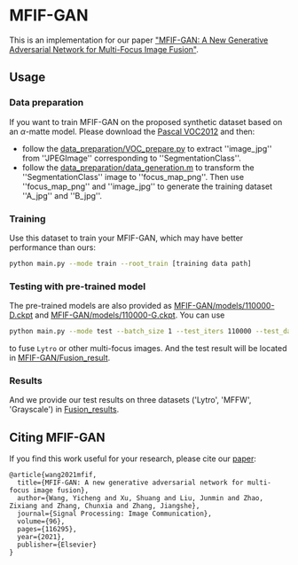# MFIF-GAN
This is an implementation for our paper ["MFIF-GAN: A New Generative Adversarial Network for Multi-Focus Image Fusion"](https://www.sciencedirect.com/science/article/abs/pii/S0923596521001260).

## Usage
### Data preparation
If you want to train MFIF-GAN on the proposed synthetic dataset based on an $\alpha$-matte model. Please download the [Pascal VOC2012](https://pjreddie.com/projects/pascal-voc-dataset-mirror/) and then:

* follow the [data_preparation/VOC_prepare.py](data_preparation/VOC_prepare.py) to extract ''image_jpg'' from ''JPEGImage'' corresponding to ''SegmentationClass''.
* follow the [data_preparation/data_generation.m](data_preparation/data_generation.m) to transform the ''SegmentationClass'' image to ''focus_map_png''. Then use ''focus_map_png'' and ''image_jpg'' to generate the training dataset ''A_jpg'' and ''B_jpg''.
  
### Training
Use this dataset to train your MFIF-GAN, which may have better performance than ours:
```bash
python main.py --mode train --root_train [training data path]
```

### Testing with pre-trained model
The pre-trained models are also provided as [MFIF-GAN/models/110000-D.ckpt](MFIF_GAN/models/110000-D.ckpt) and [MFIF-GAN/models/110000-G.ckpt](MFIF_GAN/models/110000-G.ckpt). You can use
```bash
python main.py --mode test --batch_size 1 --test_iters 110000 --test_dataset Lytro --root_test [test data path]
```
to fuse ```Lytro``` or other multi-focus images. And the test result will be located in [MFIF-GAN/Fusion_result](MFIF-GAN/Fusion_result).
### Results
And we provide our test results on three datasets ('Lytro', 'MFFW', 'Grayscale') in [Fusion_results](Fusion_results).

## Citing MFIF-GAN
If you find this work useful for your research, please cite our [paper](https://www.sciencedirect.com/science/article/abs/pii/S0923596521001260):
```
@article{wang2021mfif,
  title={MFIF-GAN: A new generative adversarial network for multi-focus image fusion},
  author={Wang, Yicheng and Xu, Shuang and Liu, Junmin and Zhao, Zixiang and Zhang, Chunxia and Zhang, Jiangshe},
  journal={Signal Processing: Image Communication},
  volume={96},
  pages={116295},
  year={2021},
  publisher={Elsevier}
}
```
